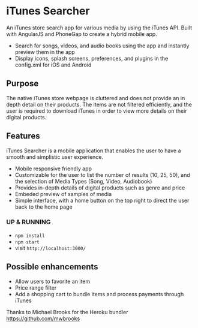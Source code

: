 iTunes Searcher
=================================================================
An iTunes store search app for various media by using the iTunes API. Built with AngularJS and PhoneGap to create a hybrid mobile app.

- Search for songs, videos, and audio books using the app and instantly preview them in the app
- Display icons, splash screens, preferences, and plugins in the config.xml for iOS and Android


## Purpose

The native iTunes store webpage is cluttered and does not provide an in depth detail on their products. The items are not filtered efficiently, and the user is required to download iTunes in order to view more details on their digital products. 


## Features

iTunes Searcher is a mobile application that enables the user to have a smooth and simplistic user experience.

* Mobile responsive friendly app
* Customizable for the user to list the number of results (10, 25, 50), and the selection of Media Types (Song, Video, Audiobook)
* Provides in-depth details of digital products such as genre and price
* Embeded preview of samples of media
* Simple interface, with a home button on the top right to direct the user back to the home page


### UP & RUNNING
* `npm install`
* `npm start`
* visit `http://localhost:3000/`


## Possible enhancements

* Allow users to favorite an item
* Price range filter
* Add a shopping cart to bundle items and process payments through iTunes


Thanks to Michael Brooks for the Heroku bundler https://github.com/mwbrooks

